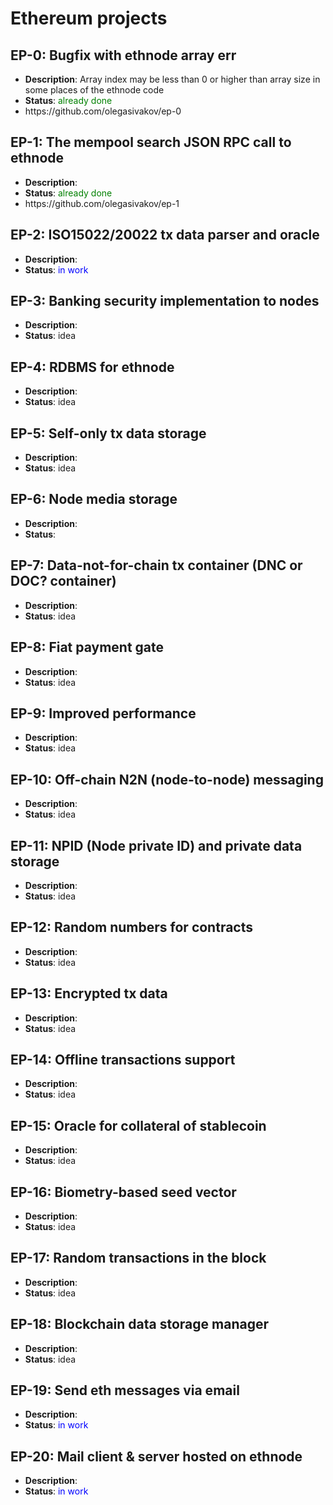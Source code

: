 # Ethereum projects

<h2>EP-0: Bugfix with ethnode array err</h2>
<ul>
  <li><b>Description</b>: Array index may be less than 0 or higher than array size in some places of the ethnode code</li>
  <li><b>Status</b>: <span style="color:green;">already done</span></li>
  <li>https://github.com/olegasivakov/ep-0</li>
</ul>

<h2>EP-1: The mempool search JSON RPC call to ethnode</h2>
<ul>
  <li><b>Description</b>:</li>
  <li><b>Status</b>: <span style="color:green;">already done</span></li>
  <li>https://github.com/olegasivakov/ep-1</li>
</ul>

<h2>EP-2: ISO15022/20022 tx data parser and oracle</h2>
<ul>
  <li><b>Description</b>:</li>
  <li><b>Status</b>: <span style="color:blue;">in work</span></li>
</ul>

<h2>EP-3: Banking security implementation to nodes</h2>
<ul>
  <li><b>Description</b>:</li>
  <li><b>Status</b>: idea</li>
</ul>

<h2>EP-4: RDBMS for ethnode</h2>
<ul>
  <li><b>Description</b>:</li>
  <li><b>Status</b>: idea</li>
</ul>

<h2>EP-5: Self-only tx data storage</h2>
<ul>
  <li><b>Description</b>:</li>
  <li><b>Status</b>: idea</li>
</ul>

<h2>EP-6: Node media storage</h2>
<ul>
  <li><b>Description</b>:</li>
  <li><b>Status</b>:</li>
</ul>

<h2>EP-7: Data-not-for-chain tx container (DNC or DOC? container)</h2>
<ul>
  <li><b>Description</b>:</li>
  <li><b>Status</b>: idea</li>
</ul>

<h2>EP-8: Fiat payment gate</h2>
<ul>
  <li><b>Description</b>:</li>
  <li><b>Status</b>: idea</li>
</ul>

<h2>EP-9: Improved performance</h2>
<ul>
  <li><b>Description</b>:</li>
  <li><b>Status</b>: idea</li>
</ul>

<h2>EP-10: Off-chain N2N (node-to-node) messaging</h2>
<ul>
  <li><b>Description</b>:</li>
  <li><b>Status</b>: idea</li>
</ul>

<h2>EP-11: NPID (Node private ID) and private data storage</h2>
<ul>
  <li><b>Description</b>:</li>
  <li><b>Status</b>: idea</li>
</ul>

<h2>EP-12: Random numbers for contracts</h2>
<ul>
  <li><b>Description</b>:</li>
  <li><b>Status</b>: idea</li>
</ul>

<h2>EP-13: Encrypted tx data</h2>
<ul>
  <li><b>Description</b>:</li>
  <li><b>Status</b>: idea</li>
</ul>

<h2>EP-14: Offline transactions support</h2>
<ul>
  <li><b>Description</b>:</li>
  <li><b>Status</b>: idea</li>
</ul>

<h2>EP-15: Oracle for collateral of stablecoin</h2>
<ul>
  <li><b>Description</b>:</li>
  <li><b>Status</b>: idea</li>
</ul>

<h2>EP-16: Biometry-based seed vector</h2>
<ul>
  <li><b>Description</b>:</li>
  <li><b>Status</b>: idea</li>
</ul>

<h2>EP-17: Random transactions in the block</h2>
<ul>
  <li><b>Description</b>:</li>
  <li><b>Status</b>: idea</li>
</ul>

<h2>EP-18: Blockchain data storage manager</h2>
<ul>
  <li><b>Description</b>:</li>
  <li><b>Status</b>: idea</li>
</ul>

<h2>EP-19: Send eth messages via email</h2>
<ul>
  <li><b>Description</b>:</li>
  <li><b>Status</b>: <span style="color:blue;">in work</span></li>
</ul>

<h2>EP-20: Mail client & server hosted on ethnode</h2>
<ul>
  <li><b>Description</b>:</li>
  <li><b>Status</b>: <span style="color:blue;">in work</span></li>
</ul>
